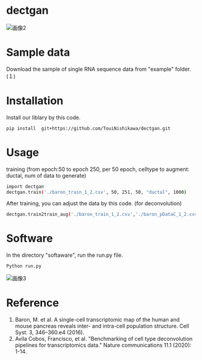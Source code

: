 # dectgan
![画像2](https://user-images.githubusercontent.com/40726615/211593936-1fa5e05b-d6b3-49d2-93b1-dc28912231ac.png)

# Sample data
Download the sample of single RNA sequence data from "example" folder. (１)

# Installation
Install our liblary by this code. 
 
```bash
pip install  git+https://github.com/TouiNishikawa/dectgan.git
```
 
# Usage
training (from epoch:50 to epoch 250, per 50 epoch, celltype to augment: ductal, num of data to generate) 
```bash
import dectgan
dectgan.train('./baron_train_1_2.csv', 50, 251, 50, "ductal", 1000)
```

After training, you can adjust the data by this code. (for deconvolution)
```bash
dectgan.train2train_aug('./baron_train_1_2.csv','./baron_pDataC_1_2.csv', 1000, 250)
```

# Software
In the directory "softaware", run the run.py file.
```bash
Python run.py
```
![画像3](https://user-images.githubusercontent.com/40726615/211597675-ae051a46-3443-4e0c-ae74-9670f6ec0996.png)

# Reference
1. Baron, M. et al. A single-cell transcriptomic map of the human and mouse pancreas reveals inter- and intra-cell population structure. Cell Syst. 3, 346–360.e4 (2016).
2. Avila Cobos, Francisco, et al. "Benchmarking of cell type deconvolution pipelines for transcriptomics data." Nature communications 11.1 (2020): 1-14.
